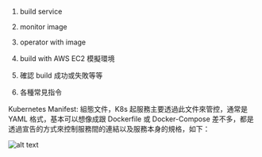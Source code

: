 1. build service
2. monitor image
3. operator with image


1. build with AWS EC2 模擬環境
4. 確認 build 成功或失敗等等
3. 各種常見指令


Kubernetes Manifest: 組態文件，K8s 起服務主要透過此文件來管控，通常是 YAML 格式，基本可以想像成跟 Dockerfile 或 Docker-Compose 差不多，都是透過宣告的方式來控制服務間的連結以及服務本身的規格，如下：

![alt text](image.png)

